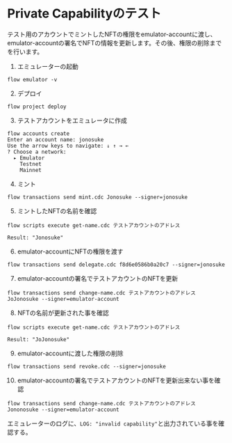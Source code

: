 # Private Capabilityのテスト
テスト用のアカウントでミントしたNFTの権限をemulator-accountに渡し、emulator-accountの署名でNFTの情報を更新します。その後、権限の削除までを行います。
1. エミュレーターの起動
```
flow emulator -v
```
2. デプロイ
```
flow project deploy
```
3. テストアカウントをエミュレータに作成
```
flow accounts create
Enter an account name: jonosuke
Use the arrow keys to navigate: ↓ ↑ → ← 
? Choose a network: 
  ▸ Emulator
    Testnet
    Mainnet
```
4. ミント
```
flow transactions send mint.cdc Jonosuke --signer=jonosuke
```
5. ミントしたNFTの名前を確認
```
flow scripts execute get-name.cdc テストアカウントのアドレス

Result: "Jonosuke"
```
6. emulator-accountにNFTの権限を渡す
```
flow transactions send delegate.cdc f8d6e0586b0a20c7 --signer=jonosuke
```
7. emulator-accountの署名でテストアカウントのNFTを更新
```
flow transactions send change-name.cdc テストアカウントのアドレス JoJonosuke --signer=emulator-account
```
8. NFTの名前が更新された事を確認
```
flow scripts execute get-name.cdc テストアカウントのアドレス

Result: "JoJonosuke"
```
9. emulator-accountに渡した権限の削除
```
flow transactions send revoke.cdc --signer=jonosuke
```
10. emulator-accountの署名でテストアカウントのNFTを更新出来ない事を確認
```
flow transactions send change-name.cdc テストアカウントのアドレス Jononosuke --signer=emulator-account
```
エミュレーターのログに、```LOG: "invalid capability"```と出力されている事を確認する。

